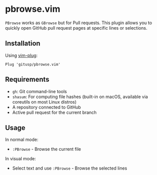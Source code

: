 pbrowse.vim
===

`PBrowse` works as `GBrowse` but for Pull requests. This plugin allows you to quickly open GitHub pull request pages at specific lines or selections.

## Installation

Using [vim-plug](https://github.com/junegunn/vim-plug):

```vim
Plug 'gitusp/pbrowse.vim'
```

## Requirements

- `gh`: Git command-line tools
- `shasum`: For computing file hashes (built-in on macOS, available via coreutils on most Linux distros)
- A repository connected to GitHub
- Active pull request for the current branch

## Usage

In normal mode:
- `:PBrowse` - Browse the current file

In visual mode:
- Select text and use `:PBrowse` - Browse the selected lines
